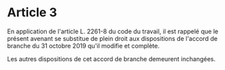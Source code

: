 # Article 3

En application de l'article L. 2261-8 du code du travail, il est rappelé que le présent avenant se substitue de plein droit aux dispositions de l'accord de branche du 31 octobre 2019 qu'il modifie et complète.

Les autres dispositions de cet accord de branche demeurent inchangées.

